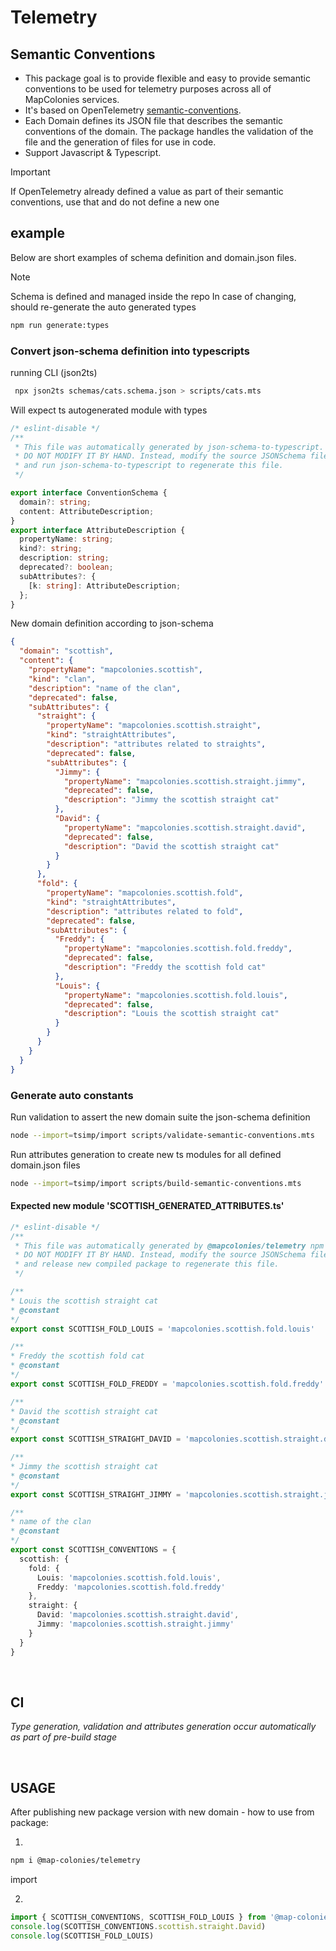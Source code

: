 # Telemetry
## Semantic Conventions
* This package goal is to provide flexible and easy to provide semantic conventions to be used for telemetry purposes across all of MapColonies services.
* It's based on OpenTelemetry [semantic-conventions](https://opentelemetry.io/docs/specs/semconv/).
* Each Domain defines its JSON file that describes the semantic conventions of the domain. The package handles the validation of the file and the generation of files for use in code.
* Support Javascript & Typescript.

> [!IMPORTANT]
> If OpenTelemetry already defined a value as part of their semantic conventions, use that and do not define a new one

## example
Below are short examples of schema definition and domain.json files.

> [!NOTE]
> Schema is defined and managed inside the repo
> In case of changing, should re-generate the auto generated types
> ```bash
> npm run generate:types
> ```

### Convert json-schema definition into typescripts
running CLI (json2ts)

```bash
 npx json2ts schemas/cats.schema.json > scripts/cats.mts
```

Will expect ts autogenerated module with types

```typescript
/* eslint-disable */
/**
 * This file was automatically generated by json-schema-to-typescript.
 * DO NOT MODIFY IT BY HAND. Instead, modify the source JSONSchema file,
 * and run json-schema-to-typescript to regenerate this file.
 */

export interface ConventionSchema {
  domain?: string;
  content: AttributeDescription;
}
export interface AttributeDescription {
  propertyName: string;
  kind?: string;
  description: string;
  deprecated?: boolean;
  subAttributes?: {
    [k: string]: AttributeDescription;
  };
}
```

New domain definition according to json-schema
```json
{
  "domain": "scottish",
  "content": {
    "propertyName": "mapcolonies.scottish",
    "kind": "clan",
    "description": "name of the clan",
    "deprecated": false,
    "subAttributes": {
      "straight": {
        "propertyName": "mapcolonies.scottish.straight",
        "kind": "straightAttributes",
        "description": "attributes related to straights",
        "deprecated": false,
        "subAttributes": {
          "Jimmy": {
            "propertyName": "mapcolonies.scottish.straight.jimmy",
            "deprecated": false,
            "description": "Jimmy the scottish straight cat"
          },
          "David": {
            "propertyName": "mapcolonies.scottish.straight.david",
            "deprecated": false,
            "description": "David the scottish straight cat"
          }
        }
      },
      "fold": {
        "propertyName": "mapcolonies.scottish.fold",
        "kind": "straightAttributes",
        "description": "attributes related to fold",
        "deprecated": false,
        "subAttributes": {
          "Freddy": {
            "propertyName": "mapcolonies.scottish.fold.freddy",
            "deprecated": false,
            "description": "Freddy the scottish fold cat"
          },
          "Louis": {
            "propertyName": "mapcolonies.scottish.fold.louis",
            "deprecated": false,
            "description": "Louis the scottish straight cat"
          }
        }
      }
    }
  }
}
```
### Generate auto constants
Run validation to assert the new domain suite the json-schema definition

```bash
node --import=tsimp/import scripts/validate-semantic-conventions.mts
```

Run attributes generation to create new ts modules for all defined domain.json files

```bash
node --import=tsimp/import scripts/build-semantic-conventions.mts
```

#### Expected new module 'SCOTTISH_GENERATED_ATTRIBUTES.ts'
```typescript
/* eslint-disable */
/**
 * This file was automatically generated by @mapcolonies/telemetry npm package.
 * DO NOT MODIFY IT BY HAND. Instead, modify the source JSONSchema file,
 * and release new compiled package to regenerate this file.
 */

/**
* Louis the scottish straight cat
* @constant
*/
export const SCOTTISH_FOLD_LOUIS = 'mapcolonies.scottish.fold.louis'

/**
* Freddy the scottish fold cat
* @constant
*/
export const SCOTTISH_FOLD_FREDDY = 'mapcolonies.scottish.fold.freddy'

/**
* David the scottish straight cat
* @constant
*/
export const SCOTTISH_STRAIGHT_DAVID = 'mapcolonies.scottish.straight.david'

/**
* Jimmy the scottish straight cat
* @constant
*/
export const SCOTTISH_STRAIGHT_JIMMY = 'mapcolonies.scottish.straight.jimmy'

/**
* name of the clan
* @constant
*/
export const SCOTTISH_CONVENTIONS = {
  scottish: {
    fold: {
      Louis: 'mapcolonies.scottish.fold.louis',
      Freddy: 'mapcolonies.scottish.fold.freddy'
    },
    straight: {
      David: 'mapcolonies.scottish.straight.david',
      Jimmy: 'mapcolonies.scottish.straight.jimmy'
    }
  }
}
```
<br/>

## CI

*Type generation, validation and attributes generation occur automatically as part of pre-build stage*

<br/>

## USAGE
After publishing new package version with new domain - how to use from package:

1.
```bash 
npm i @map-colonies/telemetry
 ```

import

2.
 ```typescript
import { SCOTTISH_CONVENTIONS, SCOTTISH_FOLD_LOUIS } from '@map-colonies/telemetry/conventions';
console.log(SCOTTISH_CONVENTIONS.scottish.straight.David)
console.log(SCOTTISH_FOLD_LOUIS)
```

